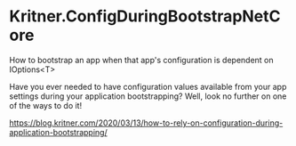 # Kritner.ConfigDuringBootstrapNetCore
How to bootstrap an app when that app's configuration is dependent on IOptions&lt;T>

Have you ever needed to have configuration values available from your app settings during your application bootstrapping? Well, look no further on one of the ways to do it!

https://blog.kritner.com/2020/03/13/how-to-rely-on-configuration-during-application-bootstrapping/
